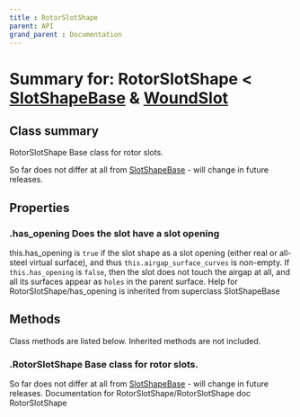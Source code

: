 ```yaml
---
title : RotorSlotShape
parent: API
grand_parent : Documentation
---
```

# Summary for: **RotorSlotShape**  < [SlotShapeBase](SlotShapeBase.html) & [WoundSlot](WoundSlot.html)

## Class summary

RotorSlotShape Base class for rotor slots.

So far does not differ at all from [SlotShapeBase](SlotShapeBase.html) - will change in
future releases.

## Properties

### .**has_opening** Does the slot have a slot opening

this.has_opening is `true` if the slot shape as a slot opening
(either real or all-steel virtual surface), and thus
`this.airgap_surface_curves` is non-empty. If `this.has_opening`
is `false`, then the slot does not touch the airgap at all, and
all its surfaces appear as `holes` in the parent surface.
Help for RotorSlotShape/has_opening is inherited from superclass SlotShapeBase


## Methods

Class methods are listed below. Inherited methods are not included.

### .**RotorSlotShape** Base class for rotor slots.

So far does not differ at all from [SlotShapeBase](SlotShapeBase.html) - will change in
future releases.
Documentation for RotorSlotShape/RotorSlotShape
doc RotorSlotShape


